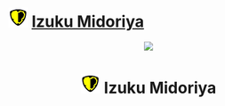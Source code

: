 # ![Image](/icons/assault.png) [Izuku Midoriya](https://ultrarumble.com/character/1)
<p align="center">
    <img src="https://ultrarumble.com/assets/Character/Ch001/GUI/Variation/T_ui_Ch001_Variation_100.png" /><br/>
    <h1 align="center"><img src="/icons/assault.png" /> Izuku Midoriya</h1>
</p>
